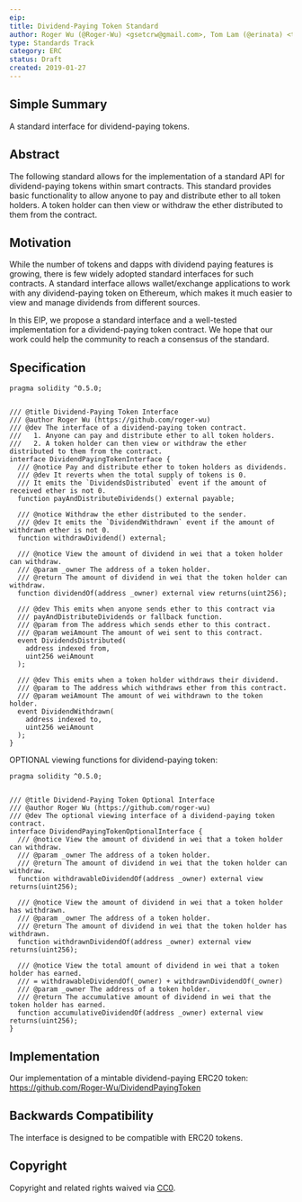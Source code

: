 ```yaml
---
eip:
title: Dividend-Paying Token Standard
author: Roger Wu (@Roger-Wu) <gsetcrw@gmail.com>, Tom Lam (@erinata) <tomlam@uchicago.edu>
type: Standards Track
category: ERC
status: Draft
created: 2019-01-27
---
```


## Simple Summary

A standard interface for dividend-paying tokens.


## Abstract

The following standard allows for the implementation of a standard API for dividend-paying tokens within smart contracts.
This standard provides basic functionality to allow anyone to pay and distribute ether to all token holders.
A token holder can then view or withdraw the ether distributed to them from the contract.


## Motivation

While the number of tokens and dapps with dividend paying features is growing, there is few widely adopted standard interfaces for such contracts.
A standard interface allows wallet/exchange applications to work with any dividend-paying token on Ethereum, which makes it much easier to view and manage dividends from different sources.

In this EIP, we propose a standard interface and a well-tested implementation for a dividend-paying token contract.
We hope that our work could help the community to reach a consensus of the standard.


## Specification

```solidity
pragma solidity ^0.5.0;


/// @title Dividend-Paying Token Interface
/// @author Roger Wu (https://github.com/roger-wu)
/// @dev The interface of a dividend-paying token contract.
///   1. Anyone can pay and distribute ether to all token holders.
///   2. A token holder can then view or withdraw the ether distributed to them from the contract.
interface DividendPayingTokenInterface {
  /// @notice Pay and distribute ether to token holders as dividends.
  /// @dev It reverts when the total supply of tokens is 0.
  /// It emits the `DividendsDistributed` event if the amount of received ether is not 0.
  function payAndDistributeDividends() external payable;

  /// @notice Withdraw the ether distributed to the sender.
  /// @dev It emits the `DividendWithdrawn` event if the amount of withdrawn ether is not 0.
  function withdrawDividend() external;

  /// @notice View the amount of dividend in wei that a token holder can withdraw.
  /// @param _owner The address of a token holder.
  /// @return The amount of dividend in wei that the token holder can withdraw.
  function dividendOf(address _owner) external view returns(uint256);

  /// @dev This emits when anyone sends ether to this contract via
  /// payAndDistributeDividends or fallback function.
  /// @param from The address which sends ether to this contract.
  /// @param weiAmount The amount of wei sent to this contract.
  event DividendsDistributed(
    address indexed from,
    uint256 weiAmount
  );

  /// @dev This emits when a token holder withdraws their dividend.
  /// @param to The address which withdraws ether from this contract.
  /// @param weiAmount The amount of wei withdrawn to the token holder.
  event DividendWithdrawn(
    address indexed to,
    uint256 weiAmount
  );
}
```

OPTIONAL viewing functions for dividend-paying token:

```solidity
pragma solidity ^0.5.0;


/// @title Dividend-Paying Token Optional Interface
/// @author Roger Wu (https://github.com/roger-wu)
/// @dev The optional viewing interface of a dividend-paying token contract.
interface DividendPayingTokenOptionalInterface {
  /// @notice View the amount of dividend in wei that a token holder can withdraw.
  /// @param _owner The address of a token holder.
  /// @return The amount of dividend in wei that the token holder can withdraw.
  function withdrawableDividendOf(address _owner) external view returns(uint256);

  /// @notice View the amount of dividend in wei that a token holder has withdrawn.
  /// @param _owner The address of a token holder.
  /// @return The amount of dividend in wei that the token holder has withdrawn.
  function withdrawnDividendOf(address _owner) external view returns(uint256);

  /// @notice View the total amount of dividend in wei that a token holder has earned.
  /// = withdrawableDividendOf(_owner) + withdrawnDividendOf(_owner)
  /// @param _owner The address of a token holder.
  /// @return The accumulative amount of dividend in wei that the token holder has earned.
  function accumulativeDividendOf(address _owner) external view returns(uint256);
}
```

## Implementation

Our implementation of a mintable dividend-paying ERC20 token: https://github.com/Roger-Wu/DividendPayingToken


## Backwards Compatibility

The interface is designed to be compatible with ERC20 tokens.


## Copyright
Copyright and related rights waived via [CC0](https://creativecommons.org/publicdomain/zero/1.0/).